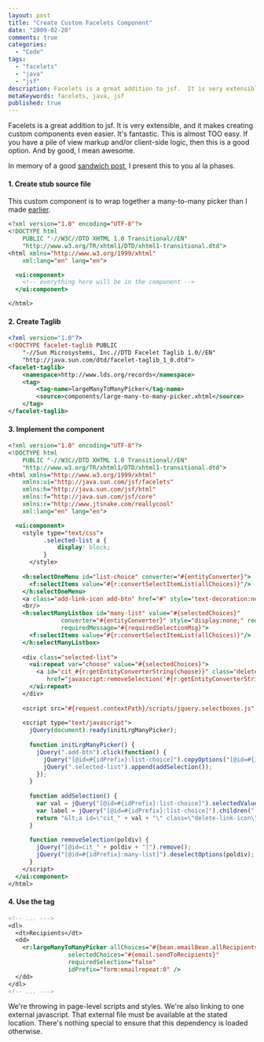 ```yaml
---
layout: post
title: "Create Custom Facelets Component"
date: "2009-02-20"
comments: true
categories:
  - "Code"
tags:
  - "facelets"
  - "java"
  - "jsf"
description: Facelets is a great addition to jsf.  It is very extensible, and it makes creating custom components even easier.  It's fantastic.  This is almost TOO easy.
metaKeywords: facelets, java, jsf
published: true
---
```


Facelets is a great addition to jsf.  It is very extensible, and it makes creating custom components even easier.  It's fantastic.  This is almost TOO easy.  If you have a pile of view markup and/or client-side logic, then this is a good option.  And by good, I mean awesome.

<!--more-->

In memory of a good [sandwich post](http://bentanner.blogspot.com/2009/02/lets-talk-about-sandwiches-baby.html), I present this to you al la phases.


#### 1. Create stub source file

This custom component is to wrap together a many-to-many picker than I made <a href="http://aprilandjake.com/content/manytomany-relationships-jsf/">earlier</a>.

```jsp
<?xml version="1.0" encoding="UTF-8"?>
<!DOCTYPE html
    PUBLIC "-//W3C//DTD XHTML 1.0 Transitional//EN"
    "http://www.w3.org/TR/xhtml1/DTD/xhtml1-transitional.dtd">
<html xmlns="http://www.w3.org/1999/xhtml"
    xml:lang="en" lang="en">

  <ui:component>
    <!-- everything here will be in the component -->
  </ui:component>

</html>
```

#### 2. Create Taglib

```xml
<?xml version="1.0"?>
<!DOCTYPE facelet-taglib PUBLIC
    "-//Sun Microsystems, Inc.//DTD Facelet Taglib 1.0//EN"
    "http://java.sun.com/dtd/facelet-taglib_1_0.dtd">
<facelet-taglib>
    <namespace>http://www.lds.org/records</namespace>
    <tag>
        <tag-name>largeManyToManyPicker</tag-name>
        <source>components/large-many-to-many-picker.xhtml</source>
    </tag>
</facelet-taglib>
```

#### 3. Implement the component

```jsp
<?xml version="1.0" encoding="UTF-8"?>
<!DOCTYPE html
    PUBLIC "-//W3C//DTD XHTML 1.0 Transitional//EN"
    "http://www.w3.org/TR/xhtml1/DTD/xhtml1-transitional.dtd">
<html xmlns="http://www.w3.org/1999/xhtml"
    xmlns:ui="http://java.sun.com/jsf/facelets"
    xmlns:h="http://java.sun.com/jsf/html"
    xmlns:f="http://java.sun.com/jsf/core"
    xmlns:r="http://www.jtsnake.com/reallycool"
    xml:lang="en" lang="en">

  <ui:component>
    <style type="text/css">
          .selected-list a {
              display: block;
          }
      </style>
  
    <h:selectOneMenu id="list-choice" converter="#{entityConverter}">
      <f:selectItems value="#{r:convertSelectItemList(allChoices)}"/>
    </h:selectOneMenu>
    <a class="add-link-icon add-btn" href="#" style="text-decoration:none;" title="Add">&#160;</a>
    <br/>
    <h:selectManyListbox id="many-list" value="#{selectedChoices}"
               converter="#{entityConverter}" style="display:none;" required="#{requireSelection}"
               requiredMessage="#{requiredSelectionMsg}">
      <f:selectItems value="#{r:convertSelectItemList(allChoices)}"/>
    </h:selectManyListbox>
  
    <div class="selected-list">
      <ui:repeat var="choose" value="#{selectedChoices}">
        <a id="cit_#{r:getEntityConverterString(choose)}" class="delete-link-icon"
           href="javascript:removeSelection('#{r:getEntityConverterString(choose)}');">#{choose.label}</a>
      </ui:repeat>
    </div>
  
    <script src="#{request.contextPath}/scripts/jquery.selectboxes.js" type="text/javascript" charset="utf-8"></script>
  
    <script type="text/javascript">
      jQuery(document).ready(initLrgManyPicker);
  
      function initLrgManyPicker() {
        jQuery(".add-btn").click(function() {
          jQuery("[@id=#{idPrefix}:list-choice]").copyOptions("[@id=#{idPrefix}:many-list]");
          jQuery(".selected-list").append(addSelection());
        });
      }
  
      function addSelection() {
        var val = jQuery("[@id=#{idPrefix}:list-choice]").selectedValues();
        var label = jQuery("[@id=#{idPrefix}:list-choice]").children("[@selected]").text();
        return "&lt;a id=\"cit_" + val + "\" class=\"delete-link-icon\" href=\"javascript:removeSelection('" + val + "');\"&gt;" + label + "&lt;/a&gt;";
      }
  
      function removeSelection(poldiv) {
        jQuery("[@id=cit_" + poldiv + "]").remove();
        jQuery("[@id=#{idPrefix}:many-list]").deselectOptions(poldiv);
      }
    </script>
  </ui:component>
</html>
```

#### 4. Use the tag

```jsp
<!-- ... --->
<dl>
  <dt>Recipients</dt>
  <dd>
    <r:largeManyToManyPicker allChoices="#{bean.emailBean.allRecipients}"
                 selectedChoices="#{email.sendToRecipients}"
                 requiredSelection="false"
                 idPrefix="form:emailrepeat:0" />
  </dd>
</dl>
<!-- ... --->
```

We're throwing in page-level scripts and styles.  We're also linking to one external javascript.  That external file must be available at the stated location.  There's nothing special to ensure that this dependency is loaded otherwise.

  
